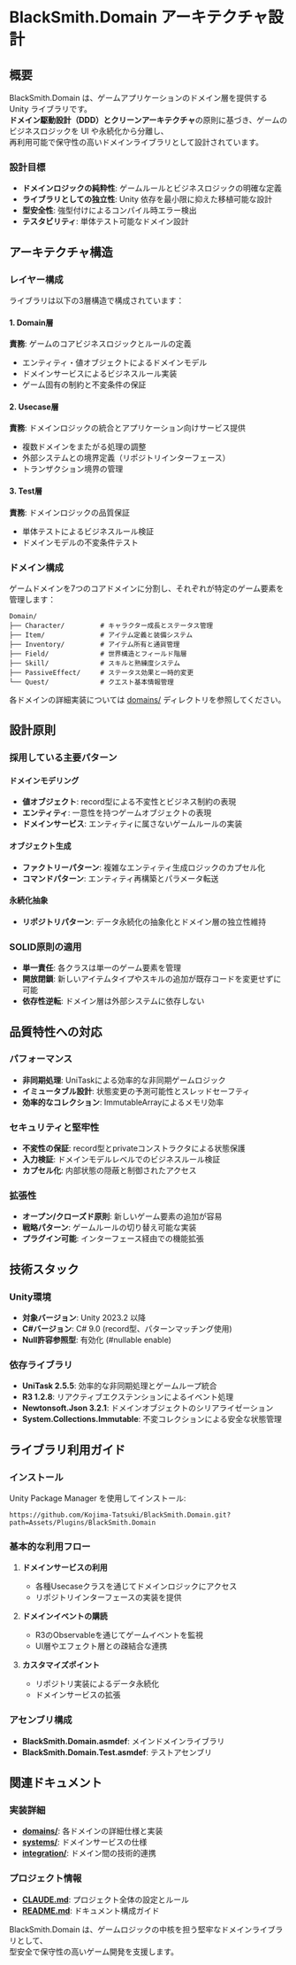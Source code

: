 # BlackSmith.Domain アーキテクチャ設計

## 概要

BlackSmith.Domain は、ゲームアプリケーションのドメイン層を提供する Unity ライブラリです。\
**ドメイン駆動設計（DDD）**と**クリーンアーキテクチャ**の原則に基づき、ゲームのビジネスロジックを UI や永続化から分離し、\
再利用可能で保守性の高いドメインライブラリとして設計されています。

### 設計目標
- **ドメインロジックの純粋性**: ゲームルールとビジネスロジックの明確な定義
- **ライブラリとしての独立性**: Unity 依存を最小限に抑えた移植可能な設計
- **型安全性**: 強型付けによるコンパイル時エラー検出
- **テスタビリティ**: 単体テスト可能なドメイン設計

## アーキテクチャ構造

### レイヤー構成

ライブラリは以下の3層構造で構成されています：

#### 1. Domain層
**責務**: ゲームのコアビジネスロジックとルールの定義
- エンティティ・値オブジェクトによるドメインモデル
- ドメインサービスによるビジネスルール実装
- ゲーム固有の制約と不変条件の保証

#### 2. Usecase層  
**責務**: ドメインロジックの統合とアプリケーション向けサービス提供
- 複数ドメインをまたがる処理の調整
- 外部システムとの境界定義（リポジトリインターフェース）
- トランザクション境界の管理

#### 3. Test層
**責務**: ドメインロジックの品質保証
- 単体テストによるビジネスルール検証
- ドメインモデルの不変条件テスト

### ドメイン構成

ゲームドメインを7つのコアドメインに分割し、それぞれが特定のゲーム要素を管理します：

```
Domain/
├── Character/         # キャラクター成長とステータス管理
├── Item/              # アイテム定義と装備システム
├── Inventory/         # アイテム所有と通貨管理
├── Field/             # 世界構造とフィールド階層
├── Skill/             # スキルと熟練度システム
├── PassiveEffect/     # ステータス効果と一時的変更
└── Quest/             # クエスト基本情報管理
```

各ドメインの詳細実装については [domains/](./domains/) ディレクトリを参照してください。

## 設計原則

### 採用している主要パターン

#### ドメインモデリング
- **値オブジェクト**: record型による不変性とビジネス制約の表現
- **エンティティ**: 一意性を持つゲームオブジェクトの表現
- **ドメインサービス**: エンティティに属さないゲームルールの実装

#### オブジェクト生成
- **ファクトリーパターン**: 複雑なエンティティ生成ロジックのカプセル化
- **コマンドパターン**: エンティティ再構築とパラメータ転送

#### 永続化抽象
- **リポジトリパターン**: データ永続化の抽象化とドメイン層の独立性維持

### SOLID原則の適用
- **単一責任**: 各クラスは単一のゲーム要素を管理
- **開放閉鎖**: 新しいアイテムタイプやスキルの追加が既存コードを変更せずに可能
- **依存性逆転**: ドメイン層は外部システムに依存しない

## 品質特性への対応

### パフォーマンス
- **非同期処理**: UniTaskによる効率的な非同期ゲームロジック
- **イミュータブル設計**: 状態変更の予測可能性とスレッドセーフティ
- **効率的なコレクション**: ImmutableArrayによるメモリ効率

### セキュリティと堅牢性
- **不変性の保証**: record型とprivateコンストラクタによる状態保護
- **入力検証**: ドメインモデルレベルでのビジネスルール検証
- **カプセル化**: 内部状態の隠蔽と制御されたアクセス

### 拡張性
- **オープン/クローズド原則**: 新しいゲーム要素の追加が容易
- **戦略パターン**: ゲームルールの切り替え可能な実装
- **プラグイン可能**: インターフェース経由での機能拡張

## 技術スタック

### Unity環境
- **対象バージョン**: Unity 2023.2 以降
- **C#バージョン**: C# 9.0 (record型、パターンマッチング使用)
- **Null許容参照型**: 有効化 (#nullable enable)

### 依存ライブラリ
- **UniTask 2.5.5**: 効率的な非同期処理とゲームループ統合
- **R3 1.2.8**: リアクティブエクステンションによるイベント処理
- **Newtonsoft.Json 3.2.1**: ドメインオブジェクトのシリアライゼーション
- **System.Collections.Immutable**: 不変コレクションによる安全な状態管理

## ライブラリ利用ガイド

### インストール

Unity Package Manager を使用してインストール:
```
https://github.com/Kojima-Tatsuki/BlackSmith.Domain.git?path=Assets/Plugins/BlackSmith.Domain
```

### 基本的な利用フロー

1. **ドメインサービスの利用**
   - 各種Usecaseクラスを通じてドメインロジックにアクセス
   - リポジトリインターフェースの実装を提供

2. **ドメインイベントの購読**
   - R3のObservableを通じてゲームイベントを監視
   - UI層やエフェクト層との疎結合な連携

3. **カスタマイズポイント**
   - リポジトリ実装によるデータ永続化
   - ドメインサービスの拡張

### アセンブリ構成
- **BlackSmith.Domain.asmdef**: メインドメインライブラリ
- **BlackSmith.Domain.Test.asmdef**: テストアセンブリ

## 関連ドキュメント

### 実装詳細
- **[domains/](./domains/)**: 各ドメインの詳細仕様と実装
- **[systems/](./systems/)**: ドメインサービスの仕様
- **[integration/](./integration/)**: ドメイン間の技術的連携

### プロジェクト情報
- **[CLAUDE.md](../../../../CLAUDE.md)**: プロジェクト全体の設定とルール
- **[README.md](./README.md)**: ドキュメント構成ガイド

BlackSmith.Domain は、ゲームロジックの中核を担う堅牢なドメインライブラリとして、\
型安全で保守性の高いゲーム開発を支援します。